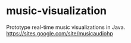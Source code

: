 music-visualization
===================

Prototype real-time music visualizations in Java. https://sites.google.com/site/musicaudiohp